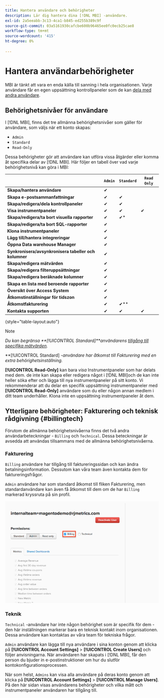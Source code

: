 ```yaml
---
title: Hantera användare och behörigheter
description: Lär dig hantera dina [!DNL MBI] -användare.
exl-id: 2a5eeabb-3c13-4ca1-b845-ed255b389c9f
source-git-commit: 03a5161930cafcbe600b96465ee0fc0ecb25cae8
workflow-type: tm+mt
source-wordcount: '415'
ht-degree: 0%

---
```


# Hantera användarbehörigheter

MBI är tänkt att vara en enda källa till sanning i hela organisationen. Varje användare får en egen uppsättning kontrollpaneler som de kan [dela med andra användare](../../data-user/dashboards/share-dashboard-with-users.md).

## Behörighetsnivåer för användare

I [!DNL MBI], finns det tre allmänna behörighetsnivåer som gäller för användare, som väljs när ett konto skapas:

* `Admin`
* `Standard`
* `Read-Only`

Dessa behörigheter gör att användare kan utföra vissa åtgärder eller komma åt specifika delar av [!DNL MBI]. Här följer en tabell över vad varje behörighetsnivå kan göra i MBI:

|  | `Admin` | `Standard` | `Read Only` |
| -----|-----|-----|----|
| **Skapa/hantera användare** | ✔ |  |  |
| **Skapa e-postsammanfattningar** | ✔ | ✔ |  |
| **Skapa/redigera/dela kontrollpaneler** | ✔ | ✔ |  |
| **Visa instrumentpaneler** | ✔ | ✔ | ✔ |
| **Skapa/redigera/ta bort visuella rapporter** | ✔ | ✔* |  |
| **Skapa/redigera/ta bort SQL-rapporter** | ✔ |  |  |
| **Klona instrumentpaneler** | ✔ |  |  |
| **Lägg till/hantera integreringar** | ✔ |  |  |
| **Öppna Data warehouse Manager** | ✔ |  |  |
| **Synkronisera/avsynkronisera tabeller och kolumner** | ✔ |  |  |
| **Skapa/redigera mätvärden** | ✔ |  |  |
| **Skapa/redigera filteruppsättningar** | ✔ |  |  |
| **Skapa/redigera beräknade kolumner** | ✔ |  |  |
| **Skapa en lista med beroende rapporter** | ✔ |  |  |
| **Översikt över Access System** | ✔ |  |  |
| **Åtkomstinställningar för tidszon** | ✔ |  |  |
| **Åtkomstfakturering** | ✔ | ✔** |  |
| **Kontakta supporten** | ✔ | ✔ | ✔ |

{style=&quot;table-layout:auto&quot;}

>[!NOTE]
>
>_Du kan begränsa **[!UICONTROL Standard]**användarens [tillgång till specifika mätvärden](../../administrator/user-management/restrict-metric-access.md)._
>
>**[!UICONTROL Standard] _-användare har åtkomst till Fakturering med en extra behörighetsinställning._
>
>**[!UICONTROL Read-Only]** kan bara _visa_ Instrumentpaneler som har delats med dem. de inte kan skapa eller redigera något i [!DNL MBI]och de kan inte heller söka efter och lägga till nya instrumentpaneler på sitt konto. Vi rekommenderar att du delar en specifik uppsättning instrumentpaneler med **[!UICONTROL Read-Only]** användare som du eller någon annan medlem i ditt team underhåller. Klona inte en uppsättning instrumentpaneler åt dem.

## Ytterligare behörigheter: Fakturering och teknisk rådgivning {#billingtech}

Förutom de allmänna behörighetsnivåerna finns det två andra användarbeteckningar - `Billing` och `Technical`. Dessa beteckningar är avsedda att användas tillsammans med de allmänna behörighetsnivåerna.

### Fakturering

`Billing` användare har tillgång till faktureringssidan och kan ändra betalningsinformation. Dessutom kan våra team även kontakta dem för faktureringsfrågor.

`Admin` användare har som standard åtkomst till fliken Fakturering, men standardanvändare kan även få åtkomst till dem om de har `Billing` markerad kryssruta på sin profil.

![fakturering](../../assets/billing.png)<!--{: width="550" height="363"}-->

### Teknik

`Technical` -användare har inte någon behörighet som är specifik för dem - den här inställningen markerar bara en teknisk kontakt inom organisationen. Dessa användare kan kontaktas av våra team för tekniska frågor.

`Admin` användare kan lägga till nya användare i sina konton genom att klicka på **[!UICONTROL Account Settings]** > **[!UICONTROL Create Users]** och följer anvisningarna. När användaren har skapats i [!DNL MBI], får den person du bjuder in e-postinstruktioner om hur du slutför kontokonfigurationsprocessen.

När som helst, `Admins` kan visa alla användare på deras konto genom att klicka på **[!UICONTROL Account Settings]** > **[!UICONTROL Manage Users]**. På den här sidan visas användarens behörigheter och vilka mått och instrumentpaneler användaren har tillgång till.
